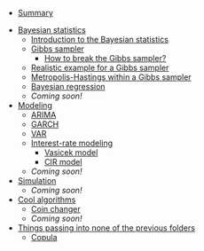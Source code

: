 * [Summary](README.md)

- [Bayesian statistics](Bayesian_statistics/README.md)
  - [Introduction to the Bayesian statistics](Bayesian_statistics/Bayesian_intro.md)
  - [Gibbs sampler](Bayesian_statistics/Gibbs_sampler/README.md)
    - [How to break the Gibbs sampler?](Bayesian_statistics/Gibbs_sampler/break_sampler_explained.md)
  - [Realistic example for a Gibbs sampler](Bayesian_statistics/Gibbs_sampler/real_gibbs_sampler.R)
  - [Metropolis-Hastings within a Gibbs sampler](Bayesian_statistics/MH_within_Gibbs/README.md)
  - [Bayesian regression](Bayesian_statistics/Bayesian_regression/README.md) 
  - _Coming soon!_
- [Modeling](Modeling/README.md)
  - [ARIMA](./Modeling/ARIMA/README.md)
  - [GARCH](./Modeling/GARCH/README.md)
  - [VAR](./Modeling/VAR/README.md)
  - [Interest-rate modeling](./Modeling/IR_modeling/README.md)
    - [Vasicek model](./Modeling/IR_modeling/Vasicek_model/README.md)
    - [CIR model](./Modeling/IR_modeling/CIR_model/README.md)
  - _Coming soon!_
- [Simulation](Simulation/README.md) 
  - _Coming soon!_ 
- [Cool algorithms](Algorithms/README.md)
  - [Coin changer](Algorithms/coin_changer/README.md)
  - _Coming soon!_
- [Things passing into none of the previous folders](./others/README.md)
  - [Copula](./others/Copulas/README.md)

